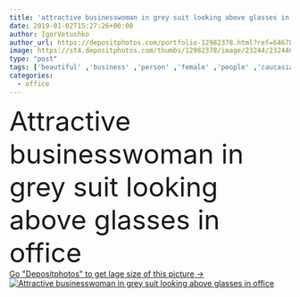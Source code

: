 ```yaml
---
title: 'attractive businesswoman in grey suit looking above glasses in office'
date: 2019-01-02T15:27:26+00:00
author: IgorVetushko
author_url: https://depositphotos.com/portfolio-12982378.html?ref=64678756
image: https://st4.depositphotos.com/thumbs/12982378/image/23244/232446394/api_thumb_450.jpg?forcejpeg=true
type: "post"
tags: ['beautiful' ,'business' ,'person' ,'female' ,'people' ,'caucasian' ,'light' ,'modern' ,'corporate' ,'office' ,'woman' ,'working' ,'manager' ,'work' ,'indoors' ,'leader' ,'profession' ,'attractive' ,'glasses' ,'executive' ,'workplace' ,'workspace' ,'businesswoman' ,'professional occupation' ,'copy space' ,'formal wear' ,'grey suit' ,'looking above glasses' ]
categories: 
  - office
---
```

<div aling="center">
            <font size="60"> Attractive businesswoman in grey suit looking above glasses in office</font>   
</div>
<div>
    <a href='https://st4.depositphotos.com/thumbs/12982378/image/23244/232446394/api_thumb_450.jpg?forcejpeg=true?ref=64678756' target=_blank > Go "Depositphotos" to get lage size of this picture ->
        <img href='https://st4.depositphotos.com/thumbs/12982378/image/23244/232446394/api_thumb_450.jpg?forcejpeg=true?ref=64678756' src='https://st4.depositphotos.com/12982378/23244/i/950/depositphotos_232446394-stock-photo-attractive-businesswoman-grey-suit-looking.jpg?forcejpeg=true' alt='Attractive businesswoman in grey suit looking above glasses in office' >
    </a>
</div>
